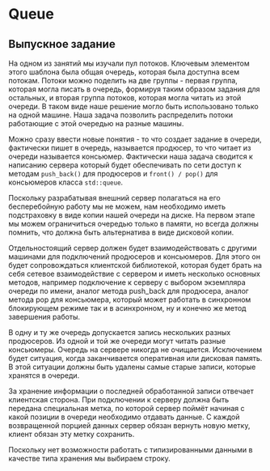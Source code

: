 # Queue
## Выпускное задание
На одном из занятий мы изучали пул потоков. Ключевым элементом этого шаблона была общая очередь, которая была доступна всем потокам. Потоки можно поделить на две группы - первая группа, которая могла писать в очередь, формируя таким образом задания для остальных, и вторая группа потоков, которая могла читать из этой очереди. В таком виде наше решение могло быть использовано только на одной машине. Наша задача позволить распределить потоки работающие с этой очередью на разные машины.

Можно сразу ввести новые понятия - то что создает задание в очереди, фактически пишет в очередь, называется продюсер, то что читает из очереди называется консьюмер. Фактически наша задача сводится к написанию сервера который будет обеспечивать по сети доступ к методам  `push_back()` для продюсеров и `front() / pop()` для консьюмеров класса `std::queue`.

Поскольку разрабатывая внешний сервер полагаться на его бесперебойную работу мы не можем, нам необходимо иметь подстраховку в виде копии нашей очереди на диске. На первом этапе мы можем ограничиться очередью только в памяти, но всегда должны помнить, что должна быть альтернатива в виде дисковой копии.

Отдельностоящий сервер должен будет взаимодействовать с другими машинами для подключений продюсеров и консьюмеров. Для этого он будет сопровождаться клиентской библиотекой, которая будет брать на себя сетевое взаимодействие с сервером и иметь несколько основных методов, например подключение к серверу с выбором экземпляра очереди по имени, аналог метода push_back для продюсера, аналог метода pop для консьюмера, который может работать в синхронном блокирующем режиме так и в асинхронном, ну и конечно же метод завершения работы.

В одну и ту же очередь допускается запись нескольких разных продюсеров. Из одной и той же очереди могут читать разные консьюмеры. Очередь на сервере никогда не очищается. Исключением будет ситуация, когда заканчивается оперативная или дисковая память. В этой ситуации должны быть удалены самые старые записи, которые хранятся в очереди.

За хранение информации о последней обработанной записи отвечает клиентская сторона. При подключении к серверу должна быть передана специальная метка, по которой сервер поймёт начиная с какой позиции в очереди необходимо отдавать данные. С каждой возвращенной порцией данных сервер обязан вернуть новую метку, клиент обязан эту метку сохранить.

Поскольку нет возможности работать с типизированными данными в качестве типа хранения мы выбираем строку.